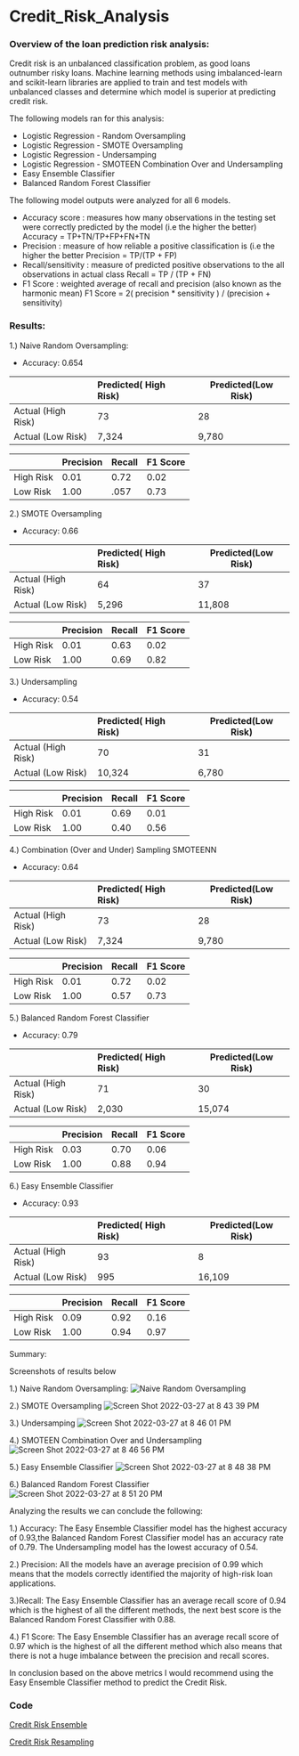 # Credit_Risk_Analysis
### Overview of the loan prediction risk analysis:

Credit risk is an unbalanced classification problem, as good loans outnumber risky loans. Machine learning methods using imbalanced-learn and scikit-learn libraries are applied to train and test models with unbalanced classes and determine which model is superior at predicting credit risk. 

The following models ran for this analysis: 

- Logistic Regression - Random Oversampling
- Logistic Regression - SMOTE Oversampling
- Logistic Regression - Undersamping
- Logistic Regression - SMOTEEN Combination Over and Undersampling
- Easy Ensemble Classifier
- Balanced Random Forest Classifier


The following model outputs were analyzed for all 6 models.

- Accuracy score : measures how many observations in the testing set were correctly predicted by the model (i.e the higher the better)
  Accuracy = TP+TN/TP+FP+FN+TN
- Precision : measure of how reliable a positive classification is (i.e the higher the better
  Precision = TP/(TP + FP)
- Recall/sensitivity : measure of predicted positive observations to the all observations in actual class
  Recall = TP / (TP + FN)
- F1 Score : weighted average of recall and precision (also known as the harmonic mean)
  F1 Score = 2( precision * sensitivity ) / (precision + sensitivity)

### Results:

1.) Naive Random Oversampling:

- Accuracy: 0.654

|  |Predicted( High Risk)| Predicted(Low Risk)|
| :---         |      :---      |       ---  |
| Actual (High Risk)|73   | 28  |
| Actual (Low Risk)| 7,324 | 9,780


|             | Precision | Recall | F1 Score|
| :---        |     :--- |    :---   |:---    |
| High Risk   | 0.01    | 0.72  |0.02
| Low Risk    | 1.00     | .057    | 0.73

2.) SMOTE Oversampling

- Accuracy: 0.66
 
|  |Predicted( High Risk)| Predicted(Low Risk)|
| :---         |      :---      |       ---  |
| Actual (High Risk)|64   | 37  |
| Actual (Low Risk)| 5,296  | 11,808


|             | Precision | Recall | F1 Score|
| :---        |     :--- |    :---   |:---    |
| High Risk   |   0.01  | 0.63   | 0.02 |
| Low Risk    |    1.00  | 0.69    | 0.82|


3.) Undersampling

- Accuracy: 0.54

|  |Predicted( High Risk)| Predicted(Low Risk)|
| :---         |      :---      |       ---  |
| Actual (High Risk)|70   | 31  |
| Actual (Low Risk)| 10,324  | 6,780|

|             | Precision | Recall | F1 Score|
| :---        |     :--- |    :---   |:---    |
| High Risk   | 0.01    | 0.69  | 0.01 |
| Low Risk    |  1.00   |  0.40   | 0.56|1

4.) Combination (Over and Under) Sampling SMOTEENN

- Accuracy: 0.64

|  |Predicted( High Risk)| Predicted(Low Risk)|
| :---         |      :---      |       ---  |
| Actual (High Risk)|73 | 28 |
| Actual (Low Risk)| 7,324 | 9,780 |


|             | Precision | Recall | F1 Score|
| :---        |     :--- |    :---   |:---    |
| High Risk   |   0.01  | 0.72  | 0.02|
| Low Risk    |    1.00  | 0.57 |0.73|

5.) Balanced Random Forest Classifier
- Accuracy: 0.79

|  |Predicted( High Risk)| Predicted(Low Risk)|
| :---         |      :---      |       ---  |
| Actual (High Risk)|71   | 30  |
| Actual (Low Risk)| 2,030  | 15,074

|             | Precision | Recall | F1 Score|
| :---        |     :--- |    :---   |:---    |
| High Risk   |  0.03   | 0.70   | 0.06|
| Low Risk    |   1.00   | 0.88    | 0.94|

6.) Easy Ensemble Classifier
- Accuracy: 0.93

|  |Predicted( High Risk)| Predicted(Low Risk)|
| :---         |      :---      |       ---  |
| Actual (High Risk)|93 | 8 |
| Actual (Low Risk)| 995 | 16,109 |

|             | Precision | Recall | F1 Score|
| :---        |     :--- |    :---   |:---    |
| High Risk   |   0.09  | 0.92  | 0.16|
| Low Risk    |    1.00  | 0.94 |0.97|


Summary:

Screenshots of results below


1.) Naive Random Oversampling:
![Naive Random Oversampling](https://user-images.githubusercontent.com/93900628/160312317-b8863a91-b298-42df-bd84-f94d13700653.png)

2.) SMOTE Oversampling
![Screen Shot 2022-03-27 at 8 43 39 PM](https://user-images.githubusercontent.com/93900628/160312628-13a2de46-592f-4d51-87e0-fc14cc3f0557.png)

3.) Undersamping
![Screen Shot 2022-03-27 at 8 46 01 PM](https://user-images.githubusercontent.com/93900628/160312839-38b58e6b-55ea-4e88-b687-9f0889058214.png)

4.) SMOTEEN Combination Over and Undersampling
![Screen Shot 2022-03-27 at 8 46 56 PM](https://user-images.githubusercontent.com/93900628/160312900-21986cb1-e4ca-4ee2-a690-c545e985e8cb.png)

5.) Easy Ensemble Classifier
![Screen Shot 2022-03-27 at 8 48 38 PM](https://user-images.githubusercontent.com/93900628/160313010-1819f1f6-408c-459f-ba39-8b03b531309b.png)

6.) Balanced Random Forest Classifier
![Screen Shot 2022-03-27 at 8 51 20 PM](https://user-images.githubusercontent.com/93900628/160313289-157be44c-d4f0-4104-b0fa-3519922f4483.png)


Analyzing the results we can conclude the following:

1.) Accuracy: The Easy Ensemble Classifier model has the highest accuracy of 0.93,the Balanced Random Forest Classifier model has an accuracy rate of 0.79. The Undersampling model has the lowest accuracy of 0.54.

2.) Precision: All the models have an average precision of 0.99 which means that the models correctly identified the majority of high-risk loan applications.

3.)Recall: The Easy Ensemble Classifier has an average recall score of 0.94 which is the highest of all the different methods, the next best score is the Balanced Random Forest Classifier with 0.88.

4.) F1 Score: The Easy Ensemble Classifier has an average recall score of 0.97 which is the highest of all the different method which also means that there is not a huge imbalance between the precision and recall scores.

In conclusion based on the above metrics I would recommend using the Easy Ensemble Classifier method to predict the Credit Risk.


### Code

[Credit Risk Ensemble](https://github.com/java2509/Credit_Risk_Analysis/blob/main/credit_risk_ensemble.ipynb)

[Credit Risk Resampling](https://github.com/java2509/Credit_Risk_Analysis/blob/main/credit_risk_resampling.ipynb)

